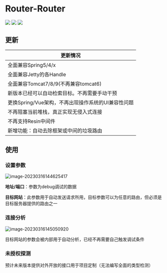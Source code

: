 # Router-Router 
![](https://camo.githubusercontent.com/5e63684235558188b21b1bf830c45db86b45f570236d10f03a80172f9aac614d/68747470733a2f2f63646e2e6e6c61726b2e636f6d2f79757175652f302f323032322f7376672f313539393937392f313636313233323537383937302d38383539393738662d343732372d343636622d616232652d3162383635376561336163322e737667)
![](https://camo.githubusercontent.com/5013a3d89c8d2b558a2feb46ff152b3a919916faed851a5cf6079b15b2370416/68747470733a2f2f63646e2e6e6c61726b2e636f6d2f79757175652f302f323032322f7376672f313539393937392f313636313233323537383939372d38623161336266642d383565652d346163312d623134342d3437313861613063623964352e737667)
![](https://img.shields.io/badge/springboot-3-green)

## 更新

| 更新情况                                           |
| -------------------------------------------------- |
| 全面兼容Spring5/4/x                                |
| 全面兼容Jetty的各Handle                            |
| 全面兼容Tomcat7/8/9(不再兼容tomcat6)               |
| 新版本已经可以自动检索目标。不再需要手动干预       |
| 更换Spring/Vue架构，不再出现操作系统的UI兼容性问题 |
| 不再阻塞当前堆栈，真正实现无侵入式连接             |
| 不再支持Resin中间件                                |
| 新增功能：自动去除框架或中间的垃圾路由             |



## 使用

### 设置参数

![image-20230316144625417](https://github.com/Kyo-w/router-killer/tree/main/img/1.png)

**地址/端口**：参数为debug调试的数据

**目标网站**：此参数用于自动发送请求所用，目标参数可以为任意的路由，但必须是目标服务器提供的路由之一



### 连接分析

![image-20230316145050920](https://github.com/Kyo-w/router-killer/tree/main/img/2.png)

目标网站的参数会被内部用于自动分析，已经不再需要自己触发调试条件



### 未授权探测

预计未来版本提供对外开放的接口用于项目定制（无法编写全面的类型检测）

